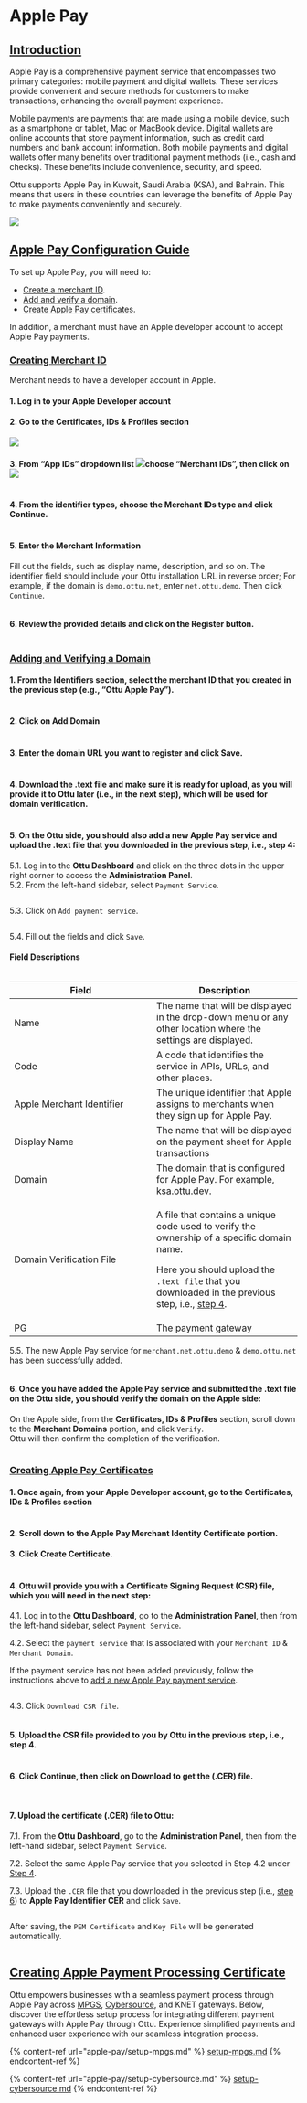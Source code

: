 # Apple Pay

## [Introduction](apple-pay.md#introduction)

Apple Pay is a comprehensive payment service that encompasses two primary categories: mobile payment and digital wallets. These services provide convenient and secure methods for customers to make transactions, enhancing the overall payment experience.

Mobile payments are payments that are made using a mobile device, such as a smartphone or tablet, Mac or MacBook device. Digital wallets are online accounts that store payment information, such as credit card numbers and bank account information. Both mobile payments and digital wallets offer many benefits over traditional payment methods (i.e., cash and checks). These benefits include convenience, security, and speed.

Ottu supports Apple Pay in Kuwait, Saudi Arabia (KSA), and Bahrain. This means that users in these countries can leverage the benefits of Apple Pay to make payments conveniently and securely.

![](<../.gitbook/assets/Apple Pay.png>)

## [Apple Pay Configuration Guide](apple-pay.md#apple-pay-configuration-guide)

To set up Apple Pay, you will need to:

* [Create a merchant ID](apple-pay.md#creating-merchant-id).
* [Add and verify a domain](apple-pay.md#adding-and-verifying-a-domain).
* [Create Apple Pay certificates](apple-pay.md#creating-apple-pay-certificates).

In addition, a merchant must have an Apple developer account to accept Apple Pay payments.

### [Creating Merchant ID](apple-pay.md#creating-merchant-id)

Merchant needs to have a developer account in Apple.

#### **1.** Log in to your Apple Developer account

#### **2.** Go to the Certificates, IDs & Profiles section

![](../.gitbook/assets/creating-merchant-id.png)

#### 3. From “App IDs” dropdown list ![](<../.gitbook/assets/image (11).png>)choose “Merchant IDs”, then click on ![](<../.gitbook/assets/image (14).png>) &#x20;

<figure><img src="../.gitbook/assets/image (12).png" alt=""><figcaption></figcaption></figure>

#### 4. From the identifier types, choose the Merchant IDs type and click Continue.

<div data-full-width="true">

<img src="../.gitbook/assets/merchant-ids (1).png" alt="">

</div>

#### **5. Enter the Merchant Information**

Fill out the fields, such as display name, description, and so on. The identifier field should include your Ottu installation URL in reverse order; For example, if the domain is `demo.ottu.net`, enter `net.ottu.demo`. Then click `Continue`.

<figure><img src="../.gitbook/assets/image (9).png" alt=""><figcaption></figcaption></figure>

#### 6. Review the provided details and click on the Register button.

<figure><img src="../.gitbook/assets/image (4).png" alt=""><figcaption></figcaption></figure>

### [Adding and Verifying a Domain](apple-pay.md#adding-and-verifying-a-domain)

#### 1. From the Identifiers section, select the merchant ID that you created in the previous step (e.g., “Ottu Apple Pay”).

<figure><img src="../.gitbook/assets/image (7).png" alt=""><figcaption></figcaption></figure>

#### 2. Click on Add Domain

<figure><img src="../.gitbook/assets/image (1).png" alt=""><figcaption></figcaption></figure>

#### 3. Enter the domain URL you want to register and click Save.

<figure><img src="../.gitbook/assets/image (5).png" alt=""><figcaption></figcaption></figure>

#### 4. Download the .text file and make sure it is ready for upload, as you will provide it to Ottu later (i.e., in the next step), which will be used for domain verification.

<figure><img src="../.gitbook/assets/image (2).png" alt=""><figcaption></figcaption></figure>

#### 5. On the Ottu side, you should also add a new Apple Pay service and upload the .text file that you downloaded in the previous step, i.e., step 4:

&#x20;   5.1. Log in to the **Ottu Dashboard** and click on the three dots in the upper right corner to access the **Administration Panel**.\
&#x20;   5.2. From the left-hand sidebar, select `Payment Service`.

<figure><img src="../.gitbook/assets/16-1 (1).png" alt=""><figcaption></figcaption></figure>

&#x20;  5.3. Click on `Add payment service`.

<figure><img src="../.gitbook/assets/image (6).png" alt=""><figcaption></figcaption></figure>

&#x20;  5.4. Fill out the fields and click `Save`.

#### Field Descriptions

<figure><img src="../.gitbook/assets/image (8).png" alt=""><figcaption></figcaption></figure>

<table><thead><tr><th width="233">Field</th><th>Description</th></tr></thead><tbody><tr><td>Name</td><td>The name that will be displayed in the drop-down menu or any other location where the settings are displayed.</td></tr><tr><td>Code</td><td>A code that identifies the service in APIs, URLs, and other places.</td></tr><tr><td>Apple Merchant Identifier</td><td>The unique identifier that Apple assigns to merchants when they sign up for Apple Pay.</td></tr><tr><td>Display Name</td><td>The name that will be displayed on the payment sheet for Apple transactions</td></tr><tr><td>Domain</td><td>The domain that is configured for Apple Pay. For example, ksa.ottu.dev.</td></tr><tr><td>Domain Verification File</td><td><p>A file that contains a unique code used to verify the ownership of a specific domain name.</p><p>Here you should upload the <code>.text file</code> that you downloaded in the previous step, i.e., <a href="apple-pay.md#4.-download-the-.text-file-and-make-sure-it-is-ready-for-upload-as-you-will-provide-it-to-ottu-later">step 4</a>.</p></td></tr><tr><td>PG</td><td>The payment gateway</td></tr></tbody></table>

&#x20; 5.5. The new Apple Pay service for `merchant.net.ottu.demo` & `demo.ottu.net` has been successfully added.

<figure><img src="../.gitbook/assets/image (13).png" alt=""><figcaption></figcaption></figure>

#### 6. Once you have added the Apple Pay service and submitted the .text file on the Ottu side, you should verify the domain on the Apple side:

On the Apple side, from the **Certificates, IDs & Profiles** section, scroll down to the **Merchant Domains** portion, and click `Verify`.\
Ottu will then confirm the completion of the verification.

<figure><img src="../.gitbook/assets/image (20).png" alt=""><figcaption></figcaption></figure>

### [Creating Apple Pay Certificates](apple-pay.md#creating-apple-pay-certificates)

#### **1.** Once again, from your Apple Developer account, go to the Certificates, IDs & Profiles section

<figure><img src="../.gitbook/assets/image (24).png" alt=""><figcaption></figcaption></figure>

#### &#x20;2. Scroll down to the Apple Pay Merchant Identity Certificate portion.

#### 3. Click Create Certificate.

<figure><img src="../.gitbook/assets/image (18).png" alt=""><figcaption></figcaption></figure>

#### 4. Ottu will provide you with a Certificate Signing Request (CSR) file, which you will need in the next step:

&#x20;    4.1. Log in to the **Ottu Dashboard**, go to the **Administration Panel**, then from the left-hand sidebar, select `Payment Service`.

&#x20;    4.2. Select the `payment service` that is associated with your `Merchant ID` & `Merchant Domain`.

If the payment service has not been added previously, follow the instructions above to [add a new Apple Pay payment service](apple-pay.md#5.-on-the-ottu-side-you-should-also-add-a-new-apple-pay-service-and-upload-the-.text-file-that-you-d).

<figure><img src="https://lh3.googleusercontent.com/PWC0M59qxYBSDRAgSWH5xMPH4nO7LTG9gb8MPHMN2vLqYYW97Ouuz_0YAhZO5zmGyqwwbALDfxvSU2pIbdskU10G1kApn8opySUs5bQgSDxbcx3owUEvJ82dYktpGd2D8ciwDu6cnkHkeAFUCZGmzEo" alt=""><figcaption></figcaption></figure>

&#x20;     4.3. Click `Download CSR file`.

<figure><img src="https://lh6.googleusercontent.com/U9aYBEaYkPnbzrmn-VpEZfdrSCUwT1_FH-ZswDnRvP6PFfur4TM5LkOwLlr33Q6InuIXg6SwLiVVkhuh0pmwcSkNvGOFuOCW3ctAZPQBuZGC5OoPBexHu5vzza-LNE_vYMY0Ofh8kPdCL9XrmF7Hetk" alt=""><figcaption></figcaption></figure>

#### 5. Upload the CSR file provided to you by Ottu in the previous step, i.e., step 4.

<figure><img src="https://lh4.googleusercontent.com/Xv1D2HLulUyGVijMN-RnBu4ka2e3gJfHQ9iMnGu-78Fd-Zex205M4PDSAo-PZuDkkEYj1UUF5JzTnyuC6tRKJOWQMckhNpCvYxQspjP3lLuFg1ZRLGo8zvaVQ1_Tj8pI8bbfTlf_IijZ8dHJa37iGwM" alt=""><figcaption></figcaption></figure>

#### 6. Click Continue, then click on Download to get the (.CER) file.

<figure><img src="https://lh5.googleusercontent.com/hwnUA8iIWXwKk7EYiGm2wn67vZoL6yCgVx4ZwEQMz95WXZXzt9l4s141-GXx78KWqbhGKSS3dkWp38c-bIdB0q2bOloam7ABL8L_I5bTJev7kxK2wM-T0M1ep6tqi7nbY6VeBOTuPe2an5qpy2aDmBs" alt=""><figcaption></figcaption></figure>

<figure><img src="https://lh6.googleusercontent.com/f6JpVl5oULlBU4UGQCdSRPzYrvuRN5isnpljqHFqlP6cZy_5a5l7F6kAQfpMCiGZbPohaWNmI4V4bTvyNuQ97NeIpwfU201Ng9o_IUZMLpTr4XfAm5eiV6XhTWr1-fOdhIfM-zWmsS0ee6DxoeMS7XE" alt=""><figcaption></figcaption></figure>

#### 7. Upload the certificate (.CER) file to Ottu:

&#x20;   7.1. From the **Ottu Dashboard**, go to the **Administration Panel**, then from the left-hand sidebar, select `Payment Service`.

&#x20;   7.2. Select the same Apple Pay service that you selected in Step 4.2 under [Step 4](apple-pay.md#4.-ottu-will-provide-you-with-a-certificate-signing-request-csr-file-which-you-will-need-in-the-next).

&#x20;   7.3. Upload the `.CER` file that you downloaded in the previous step (i.e., [step 6](apple-pay.md#6.-click-continue-then-click-on-download-to-get-the-.cer-file.)) to **Apple Pay Identifier CER** and click `Save`.

<figure><img src="https://lh5.googleusercontent.com/V5lo5Az8NOcdJUcimM028lQvFZhe6iKYDv6swvb3LD88VH1KH7Qkn9EbT5LA0-YId0wb76Tt3UIOxfKLWmhyVp9UDahEzdIJQlyimS8n2RcaxRnapQtXyZ1HWAs4dx8zD07_OuoWmG6qXVLokME84cA" alt=""><figcaption></figcaption></figure>

After saving, the `PEM Certificate` and `Key File` will be generated automatically.

<figure><img src="https://lh6.googleusercontent.com/sf3X1kb6pbPR1lVABC9DT3egqzUyXSiknEuqFdYZY7vBNYygpRMUOdh2ajp2bj3ge7u-6RxWQluM65igjRuhMhJ390lPY2AgbwV3MGAHALLoIH_cRxFLV1AC2OzRG4Nh5mqLZFBMnZ1iIuF6NUTnqLw" alt=""><figcaption></figcaption></figure>

## [Creating Apple Payment Processing Certificate](apple-pay.md#creating-apple-payment-processing-certificate)

Ottu empowers businesses with a seamless payment process through Apple Pay across [MPGS](https://docs.ottu.com/user-guide/apple-pay/setup-mpgs), [Cybersource](https://docs.ottu.com/user-guide/apple-pay/setup-cybersource), and KNET gateways. Below, discover the effortless setup process for integrating different payment gateways with Apple Pay through Ottu. Experience simplified payments and enhanced user experience with our seamless integration process.

{% content-ref url="apple-pay/setup-mpgs.md" %}
[setup-mpgs.md](apple-pay/setup-mpgs.md)
{% endcontent-ref %}

{% content-ref url="apple-pay/setup-cybersource.md" %}
[setup-cybersource.md](apple-pay/setup-cybersource.md)
{% endcontent-ref %}
